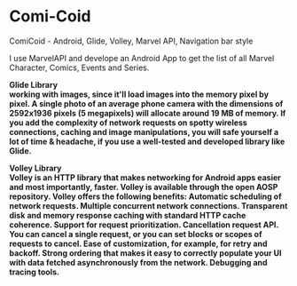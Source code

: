 # Comi-Coid
ComiCoid - Android, Glide, Volley, Marvel API, Navigation bar style

I use MarvelAPI and develope an Android App to get the list of all Marvel Character, Comics, Events and Series.

<b>Glide Library<b><br>working with images, since it'll load images into the memory pixel by pixel. A single photo of an average phone camera with the dimensions of 2592x1936 pixels (5 megapixels) will allocate around 19 MB of memory. If you add the complexity of network requests on spotty wireless connections, caching and image manipulations, you will safe yourself a lot of time & headache, if you use a well-tested and developed library like Glide.

<b>Volley Library<b><br>Volley is an HTTP library that makes networking for Android apps easier and most importantly, faster. Volley is available through the open AOSP repository.
Volley offers the following benefits:
Automatic scheduling of network requests. Multiple concurrent network connections. Transparent disk and memory response caching with standard HTTP cache coherence. Support for request prioritization. Cancellation request API. You can cancel a single request, or you can set blocks or scopes of requests to cancel. Ease of customization, for example, for retry and backoff. Strong ordering that makes it easy to correctly populate your UI with data fetched asynchronously from the network. Debugging and tracing tools.
